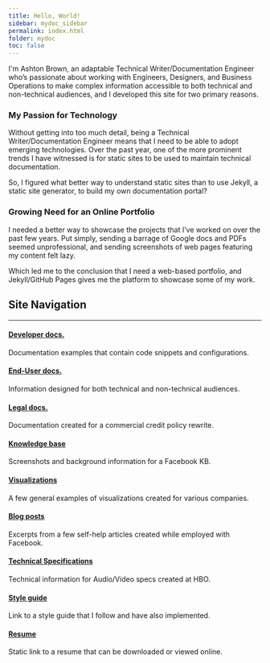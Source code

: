 ```yaml
---
title: Hello, World!
sidebar: mydoc_sidebar
permalink: index.html
folder: mydoc
toc: false
---
```


I'm Ashton Brown, an adaptable Technical Writer/Documentation Engineer who’s passionate about working with Engineers, Designers, and Business Operations to make complex information accessible to both technical and non-technical audiences, and I developed this site for two primary reasons.

### My Passion for Technology

Without getting into too much detail, being a Technical Writer/Documentation Engineer means that I need to be able to adopt emerging technologies. Over the past year, one of the more prominent trends I have witnessed is for static sites to be used to maintain technical documentation.

So, I figured what better way to understand static sites than to use Jekyll, a static site generator, to build my own documentation portal?

### Growing Need for an Online Portfolio

I needed a better way to showcase the projects that I’ve worked on over the past few years. Put simply, sending a barrage of Google docs and PDFs seemed unprofessional, and sending screenshots of web pages featuring my content felt lazy.

Which led me to the conclusion that I need a web-based portfolio, and Jekyll/GitHub Pages gives me the platform to showcase some of my work.

## Site Navigation
<hr />

<!-- Navigation Start -->

<div class="row">
    <div class="col-md-4">
        <div class="media">
            <div class="pull-left">
                <span class="fa-stack fa-2x">
                      <i class="fa fa-circle fa-stack-2x text-black"></i>
                       <i class="fa fa-code fa-stack-1x fa-inverse"></i>
                </span>
            </div>
            <div class="media-body">
            <h4 class="media-heading"><a href ="/mydoc_google_rpi3.html">Developer docs.</a></h4>
            <p>Documentation examples that contain code snippets and configurations.</p>
            </div>
        </div>
        <div class="media">
            <div class="pull-left">
                <span class="fa-stack fa-2x">
                      <i class="fa fa-circle fa-stack-2x text-black"></i>
                      <i class="fa fa-desktop fa-stack-1x fa-inverse"></i>
                </span>
            </div>
            <div class="media-body">
            <h4 class="media-heading"><a href ="/mydoc_fb_deployment.html">End-User docs.</a></h4>
            <p>Information designed for both technical and non-technical audiences.</p>
            </div>
        </div>
        <div class="media">
            <div class="pull-left">
                <span class="fa-stack fa-2x">
                     <i class="fa fa-circle fa-stack-2x text-black"></i>
                       <i class="fa fa-dollar fa-stack-1x fa-inverse"></i>
                </span>
            </div>
            <div class="media-body">
            <h4 class="media-heading"><a href ="/mydoc_aml.html">Legal docs.</a></h4>
            <p>Documentation created for a commercial credit policy rewrite.</p>
            </div>
        </div>
    </div>
    <div class="col-md-4">
        <div class="media">
            <div class="pull-left">
                <span class="fa-stack fa-2x">
                      <i class="fa fa-circle fa-stack-2x text-black"></i>
                      <i class="fa fa-university fa-stack-1x fa-inverse"></i>
                </span>
            </div>
            <div class="media-body">
                <h4 class="media-heading"><a href ="/mydoc_kb_landing_page.html">Knowledge base</a></h4>
                <p>Screenshots and background information for a Facebook KB.</p>
            </div>
        </div>
        <div class="media">
            <div class="pull-left">
                <span class="fa-stack fa-2x">
                      <i class="fa fa-circle fa-stack-2x text-black"></i>
                       <i class="fa fa-space-shuttle fa-stack-1x fa-inverse"></i>
                </span>
            </div>
            <div class="media-body">
                <h4 class="media-heading"><a href ="/mydoc_visualization_fb_smb.html">Visualizations</a></h4>
                <p>A few general examples of visualizations created for various companies.</p>
            </div>
        </div>
        <div class="media">
            <div class="pull-left">
                <span class="fa-stack fa-2x">
                      <i class="fa fa-circle fa-stack-2x text-black"></i>
                       <i class="fa fa-paper-plane fa-stack-1x fa-inverse"></i>
                </span>
            </div>
            <div class="media-body">
            <h4 class="media-heading"><a href ="/mydoc_pulse_career.html">Blog posts</a></h4>
            <p>Excerpts from a few self-help articles created while employed with Facebook.</p>
            </div>
        </div>
    </div>
    <div class="col-md-4">
        <div class="media">
            <div class="pull-left">
                <span class="fa-stack fa-2x">
                      <i class="fa fa-circle fa-stack-2x text-black"></i>
                       <i class="fa fa-wrench fa-stack-1x fa-inverse"></i>
                </span>
            </div>
            <div class="media-body">
                <h4 class="media-heading"><a href ="/mydoc_hbo_mmc.html">Technical Specifications</a></h4>
                <p>Technical information for Audio/Video specs created at HBO.</p>
            </div>
        </div>
        <div class="media">
            <div class="pull-left">
                <span class="fa-stack fa-2x">
                      <i class="fa fa-circle fa-stack-2x text-black"></i>
                       <i class="fa fa-paragraph fa-stack-1x fa-inverse"></i>
                </span>
            </div>
            <div class="media-body">
            <h4 class="media-heading"><a href ="/style_intro.html">Style guide</a></h4>
                <p>Link to a style guide that I follow and have also implemented.</p>
            </div>
            <div class="media">
            <div class="pull-left">
                <span class="fa-stack fa-2x">
                      <i class="fa fa-circle fa-stack-2x text-black"></i>
                       <i class="fa fa-suitcase fa-stack-1x fa-inverse"></i>
                </span>
            </div>
            <div class="media-body">
            <h4 class="media-heading"><a href ="/resume.html">Resume</a></h4>
            <p>Static link to a  resume that can be downloaded or viewed online.</p>
            </div>
        </div>
    </div>
</div>
